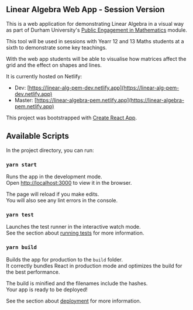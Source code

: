 ## Linear Algebra Web App - Session Version

This is a web application for demonstrating Linear Algebra in a visual way as part of Durham University's [Public Engagement in Mathematics](https://www.dur.ac.uk/faculty.handbook/archive/module_description/?year=2020&module_code=MATH3461) module.

This tool will be used in sessions with Yearr 12 and 13 Maths students at a sixth to demonstrate some key teachings.

With the web app students will be able to visualise how matrices affect the grid and the effect on shapes and lines.

It is currently hosted on Netlify:
- Dev: [https://linear-alg-pem-dev.netlify.app](https://linear-alg-pem-dev.netlify.app)
- Master: [https://linear-algebra-pem.netlify.app](https://linear-algebra-pem.netlify.app)


This project was bootstrapped with [Create React App](https://github.com/facebook/create-react-app).

## Available Scripts

In the project directory, you can run:

### `yarn start`

Runs the app in the development mode.\
Open [http://localhost:3000](http://localhost:3000) to view it in the browser.

The page will reload if you make edits.\
You will also see any lint errors in the console.

### `yarn test`

Launches the test runner in the interactive watch mode.\
See the section about [running tests](https://facebook.github.io/create-react-app/docs/running-tests) for more information.

### `yarn build`

Builds the app for production to the `build` folder.\
It correctly bundles React in production mode and optimizes the build for the best performance.

The build is minified and the filenames include the hashes.\
Your app is ready to be deployed!

See the section about [deployment](https://facebook.github.io/create-react-app/docs/deployment) for more information.
